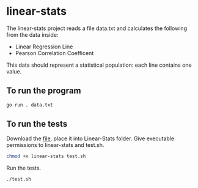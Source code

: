 # linear-stats
<p>The linear-stats project reads a file data.txt and calculates the following from the data inside:
<ul>
<li>Linear Regression Line</li>
<li>Pearson Correlation Coefficent</li>
</ul>

This data should represent a statistical population: each line contains one value.


<h2>To run the program</h2>

```bash
go run . data.txt
```


<h2>To run the tests</h2>

Download the <a href="https://assets.01-edu.org/stats-projects/linear-stats">file</a>, place it into Linear-Stats folder. Give executable permissions to linear-stats and test.sh.

```bash
chmod +x linear-stats test.sh
```

Run the tests.

```bash
./test.sh
```
